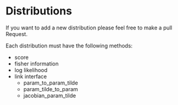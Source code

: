 # Distributions 

If you want to add a new distribution please feel free to make a pull Request.

Each distribution must have the following methods:
* score
* fisher information
* log likelihood
* link interface
    * param_to_param_tilde
    * param_tilde_to_param
    * jacobian_param_tilde
